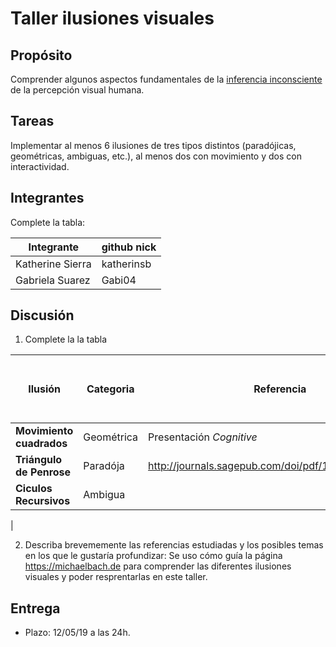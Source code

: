# Taller ilusiones visuales

## Propósito

Comprender algunos aspectos fundamentales de la [inferencia inconsciente](http://visualcomputing.github.io/Cognitive) de la percepción visual humana.

## Tareas

Implementar al menos 6 ilusiones de tres tipos distintos (paradójicas, geométricas, ambiguas, etc.), al menos dos con movimiento y dos con interactividad.

## Integrantes
Complete la tabla:

| Integrante | github nick |
|------------|-------------|
|      Katherine Sierra          |    katherinsb   |
|      Gabriela Suarez           |    Gabi04       |

## Discusión

1. Complete la la tabla

| Ilusión | Categoria | Referencia | Tipo de interactividad (si aplica) | URL código base (si aplica) |
|---------|-----------|------------|------------------------------------|-----------------------------|
| __Movimiento cuadrados__    |  Geométrica         |   Presentación  *Cognitive*  | Con  el click se quita el shift| |                                 
| __Triángulo de Penrose__  |    Paradója   |      http://journals.sagepub.com/doi/pdf/10.1068/p200001    |  https://www.openprocessing.org/sketch/375565          |
| __Ciculos Recursivos__       |    Ambigua       |            | https://natureofcode.com/book/chapter-8-fractals/                                   |       No aplica                      |
|

2. Describa brevememente las referencias estudiadas y los posibles temas en los que le gustaría profundizar:
Se uso cómo guía la página https://michaelbach.de para comprender las diferentes ilusiones visuales y poder resprentarlas en este taller. 

## Entrega

* Plazo: 12/05/19 a las 24h.
